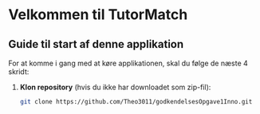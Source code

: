 # Velkommen til TutorMatch

## Guide til start af denne applikation

For at komme i gang med at køre applikationen, skal du følge de næste 4 skridt:

1. **Klon repository** (hvis du ikke har downloadet som zip-fil):
   ```bash
   git clone https://github.com/Theo3011/godkendelsesOpgave1Inno.git
   ```
